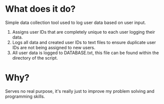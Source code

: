 # What does it do? 
Simple data collection tool used to log user data based on user input. 

1. Assigns user IDs that are completely unique to each user logging their data.
2. Logs all data and created user IDs to text files to ensure duplicate user IDs are not being assigned to new users.
3. All user data is logged to DATABASE.txt, this file can be found within the directory of the script. 

# Why? 
Serves no real purpose, it's really just to improve my problem solving and programming skills. 
